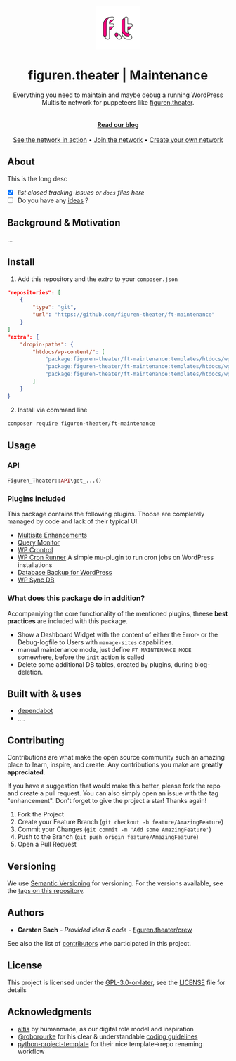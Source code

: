 <!-- PROJECT LOGO -->
<br />
<div align="center">
  <a href="https://github.com/figuren-theater/ft-maintenance">
    <img src="https://raw.githubusercontent.com/figuren-theater/logos/main/favicon.png" alt="figuren.theater Logo" width="100" height="100">
  </a>

  <h1 align="center">figuren.theater | Maintenance</h1>

  <p align="center">
    Everything you need to maintain and maybe debug a running WordPress Multisite network for puppeteers like <a href="https://figuren.theater">figuren.theater</a>.
    <br /><br /><br />
    <a href="https://meta.figuren.theater/blog"><strong>Read our blog</strong></a>
    <br />
    <br />
    <a href="https://figuren.theater">See the network in action</a>
    •
    <a href="https://mein.figuren.theater">Join the network</a>
    •
    <a href="https://websites.fuer.figuren.theater">Create your own network</a>
  </p>
</div>

## About 


This is the long desc

* [x] *list closed tracking-issues or `docs` files here*
* [ ] Do you have any [ideas](/issues/new) ?

## Background & Motivation

...

## Install

1. Add this repository and the *extra* to your `composer.json`
```json
"repositories": [
    {
        "type": "git",
        "url": "https://github.com/figuren-theater/ft-maintenance"
    }
]
"extra": {
    "dropin-paths": {
        "htdocs/wp-content/": [
            "package:figuren-theater/ft-maintenance:templates/htdocs/wp-content/db-error.php",
            "package:figuren-theater/ft-maintenance:templates/htdocs/wp-content/maintenance.php",
            "package:figuren-theater/ft-maintenance:templates/htdocs/wp-content/php-error.php"
        ]
    }
}
```

2. Install via command line
```sh
composer require figuren-theater/ft-maintenance
```

## Usage

### API

```php
Figuren_Theater::API\get_...()
```

### Plugins included

This package contains the following plugins. 
Thoose are completely managed by code and lack of their typical UI.

* [Multisite Enhancements](https://wordpress.org/plugins/multisite-enhancements/#developers)
* [Query Monitor](https://wordpress.org/plugins/query-monitor/#developers)
* [WP Crontrol](https://wordpress.org/plugins/wp-crontrol/#developers)
* [WP Cron Runner](https://github.com/devgeniem/wp-cron-runner)
    A simple mu-plugin to run cron jobs on WordPress installations
* [Database Backup for WordPress](https://wordpress.org/plugins/wp-db-backup/#developers)
* [WP Sync DB](https://github.com/hrsetyono/wp-sync-db)

### What does this package do in addition?

Accompaniying the core functionality of the mentioned plugins, theese **best practices** are included with this package.

- Show a Dashboard Widget with the content of either the Error- or the Debug-logfile to Users with `manage-sites` capabilities.
- manual maintenance mode, just define `FT_MAINTENANCE_MODE` somewhere, before the `init` action is called
- Delete some additional DB tables, created by plugins, during blog-deletion.


## Built with & uses

  - [dependabot](/.github/dependabot.yml)
  - ....

## Contributing

Contributions are what make the open source community such an amazing place to learn, inspire, and create. Any contributions you make are **greatly appreciated**.

If you have a suggestion that would make this better, please fork the repo and create a pull request. You can also simply open an issue with the tag "enhancement".
Don't forget to give the project a star! Thanks again!

1. Fork the Project
2. Create your Feature Branch (`git checkout -b feature/AmazingFeature`)
3. Commit your Changes (`git commit -m 'Add some AmazingFeature'`)
4. Push to the Branch (`git push origin feature/AmazingFeature`)
5. Open a Pull Request


## Versioning

We use [Semantic Versioning](http://semver.org/) for versioning. For the versions
available, see the [tags on this repository](/tags).

## Authors

  - **Carsten Bach** - *Provided idea & code* - [figuren.theater/crew](https://figuren.theater/crew/)

See also the list of [contributors](/contributors)
who participated in this project.

## License

This project is licensed under the [GPL-3.0-or-later](LICENSE.md), see the [LICENSE](LICENSE) file for
details

## Acknowledgments

  - [altis](https://github.com/search?q=org%3Ahumanmade+altis) by humanmade, as our digital role model and inspiration
  - [@roborourke](https://github.com/roborourke) for his clear & understandable [coding guidelines](https://docs.altis-dxp.com/guides/code-review/standards/)
  - [python-project-template](https://github.com/rochacbruno/python-project-template) for their nice template->repo renaming workflow
